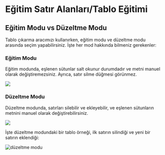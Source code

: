 # Eğitim Satır Alanları/Tablo Eğitimi

## Eğitim Modu vs Düzeltme Modu

Tablo çıkarma aracımızı kullanırken, eğitim modu ve düzeltme modu arasında seçim yapabilirsiniz. İşte her mod hakkında bilmeniz gerekenler:

### Eğitim Modu

Eğitim modunda, eşlenen sütunlar salt okunur durumdadır ve metni manuel olarak değiştiremezsiniz. Ayrıca, satır silme düğmesi görünmez.

![](https://lh7-us.googleusercontent.com/4kLjviYxCQDKZ79f8WhFxD1-6fu4kwHuubU5bJ_gUIeC8YMof5uZyo4fGjlpqLJavKsDKyritUiRBEPqHKtgbZfJF7-iEgg0dKq9Uij_tPGLWcNgwubi5ntYw7sMj2TMrzrw_RUptwK0vXqY7vy4f9Q)

### Düzeltme Modu

Düzeltme modunda, satırları silebilir ve ekleyebilir, ve eşlenen sütunların metnini manuel olarak değiştirebilirsiniz.

![](https://lh7-us.googleusercontent.com/nOtjJPzPjMakpEZs0apOukqMeRbDg8fQJ131vKiSGhEc9klU-6pQFWc7lmwz_3zn4H4TXdooN8miUUHf8e9YKo-p1iCW8o4OuJvMdIISH65RW3KceESRM0_YVAX9ienQqJAbFjgRebeyIcHSALhooxg)

İşte düzeltme modundaki bir tablo örneği, ilk satırın silindiği ve yeni bir satırın eklendiği:

![düzeltme modu](https://lh7-us.googleusercontent.com/3C5zN2Uxh-MVUi1WwC70EZeoYtJAoDiCZjqBIGvaSVSCn9SU7wZENHTvaFIV55KckB94MFEDbn46T-oIClqcHesSJfrBSpCkLaMroVONR5380vzBMRsJ3nJxLlGE6GlISIJpYwQDHdJ_NuMvAD1kN_c)
